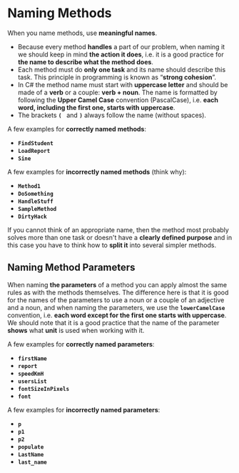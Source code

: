 # Naming Methods

When you name methods, use **meaningful names**.
  - Because every method **handles** a part of our problem, when naming it we should keep in mind **the action it does**, i.e. it is a good practice for **the name to describe what the method does**.
  - Each method must do **only one task** and its name should describe this task. This principle in programming is known as “**strong cohesion**”.
  - In C# the method name must start with **uppercase letter** and should be made of a **verb** or a couple: **verb + noun**. The name is formatted by following the **Upper Camel Case** convention (PascalCase), i.e. **each word, including the first one, starts with uppercase**.
  - The brackets **`( `** and **`)`** always follow the name (without spaces). 

A few examples for **correctly named methods**:
  - **`FindStudent`**
  - **`LoadReport`**
  - **`Sine`**

A few examples for **incorrectly named methods** (think why):
  - **`Method1`**
  - **`DoSomething`**
  - **`HandleStuff`**
  - **`SampleMethod`**
  - **`DirtyHack`**

If you cannot think of an appropriate name, then the method most probably solves more than one task or doesn't have a **clearly defined purpose** and in this case you have to think how to **split it** into several simpler methods.

## Naming Method Parameters 

When naming **the parameters** of a method you can apply almost the same rules as with the methods themselves. The difference here is that it is good for the names of the parameters to use a noun or a couple of an adjective and a noun, and when naming the parameters, we use the **`lowerCamelCase`** convention, i.e. **each word except for the first one starts with uppercase**. We should note that it is a good practice that the name of the parameter **shows** what **unit** is used when working with it.

A few examples for **correctly named parameters**:
 - **`firstName`**
 - **`report`**
 - **`speedKmH`**
 - **`usersList`**
 - **`fontSizeInPixels`**
 - **`font`**

A few examples for **incorrectly named parameters**:
 - **`p`**
 - **`p1`**
 - **`p2`**
 - **`populate`**
 - **`LastName`**
 - **`last_name`**
